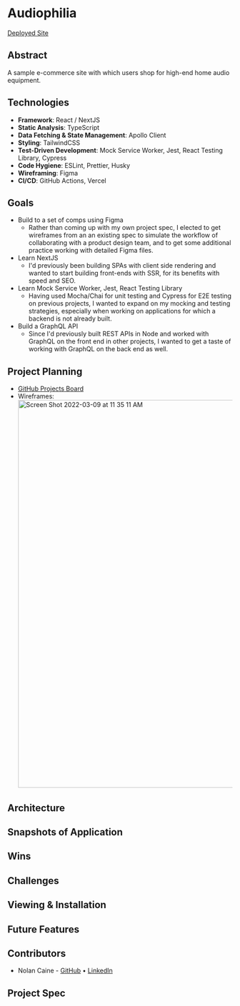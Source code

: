 # Audiophilia

[Deployed Site](https://audiophilia.vercel.app/)

## Abstract

A sample e-commerce site with which users shop for high-end home audio equipment.

## Technologies

- **Framework**: React / NextJS
- **Static Analysis**: TypeScript
- **Data Fetching & State Management**: Apollo Client
- **Styling**: TailwindCSS
- **Test-Driven Development**: Mock Service Worker, Jest, React Testing Library, Cypress
- **Code Hygiene**: ESLint, Prettier, Husky
- **Wireframing**: Figma
- **CI/CD**: GitHub Actions, Vercel

## Goals

- Build to a set of comps using Figma
  - Rather than coming up with my own project spec, I elected to get wireframes from an an existing spec to simulate the workflow of collaborating with a product design team, and to get some additional practice working with detailed Figma files.
- Learn NextJS
  - I'd previously been building SPAs with client side rendering and wanted to start building front-ends with SSR, for its benefits with speed and SEO.
- Learn Mock Service Worker, Jest, React Testing Library
  - Having used Mocha/Chai for unit testing and Cypress for E2E testing on previous projects, I wanted to expand on my mocking and testing strategies, especially when working on applications for which a backend is not already built.
- Build a GraphQL API
  - Since I'd previously built REST APIs in Node and worked with GraphQL on the front end in other projects, I wanted to get a taste of working with GraphQL on the back end as well.

## Project Planning

- [GitHub Projects Board](https://github.com/n0land0/audiophilia/projects/1)
- Wireframes:
  <img width="869" alt="Screen Shot 2022-03-09 at 11 35 11 AM" src="https://user-images.githubusercontent.com/79823098/157508346-2e177de4-ac00-45b5-8d8c-d91d0f7eb46d.png">

## Architecture

## Snapshots of Application

## Wins

## Challenges

## Viewing & Installation

## Future Features

## Contributors

- Nolan Caine - [GitHub](https://github.com/n0land0) • [LinkedIn](https://www.linkedin.com/in/nolancaine/)

## Project Spec
